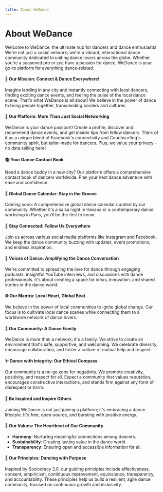 ```yaml
---
title: About WeDance
---
```


# About WeDance

Welcome to WeDance, the ultimate hub for dancers and dance enthusiasts! We're not just a social network; we're a vibrant, international dance community dedicated to uniting dance lovers across the globe. Whether you're a seasoned pro or just have a passion for dance, WeDance is your go-to platform for everything dance-related.

#### 🌟 Our Mission: Connect & Dance Everywhere!

Imagine landing in any city and instantly connecting with local dancers, finding exciting dance events, and feeling the pulse of the local dance scene. That's what WeDance is all about! We believe in the power of dance to bring people together, transcending borders and cultures.

#### 💃 Our Platform: More Than Just Social Networking

WeDance is your dance passport! Create a profile, discover and recommend dance events, and get insider tips from fellow dancers. Think of it as a unique blend of Facebook's connectivity and Couchsurfing's community spirit, but tailor-made for dancers. Plus, we value your privacy - no data selling here!

#### 📚 Your Dance Contact Book

Need a dance buddy in a new city? Our platform offers a comprehensive contact book of dancers worldwide. Plan your next dance adventure with ease and confidence.

#### 🎉 Global Dance Calendar: Stay in the Groove

Coming soon: A comprehensive global dance calendar curated by our community. Whether it's a salsa night in Havana or a contemporary dance workshop in Paris, you'll be the first to know.

#### 📣 Stay Connected: Follow Us Everywhere

Join us across various social media platforms like Instagram and Facebook. We keep the dance community buzzing with updates, event promotions, and endless inspiration.

#### 🎤 Voices of Dance: Amplifying the Dance Conversation

We're committed to spreading the love for dance through engaging podcasts, insightful YouTube interviews, and discussions with dance professionals. It's about creating a space for ideas, innovation, and shared stories in the dance world.

#### 🌐 Our Mantra: Local Heart, Global Beat

We believe in the power of local communities to ignite global change. Our focus is to cultivate local dance scenes while connecting them to a worldwide network of dance lovers.

#### 🤝 Our Community: A Dance Family

WeDance is more than a network; it's a family. We strive to create an environment that's safe, supportive, and welcoming. We celebrate diversity, encourage collaboration, and foster a culture of mutual help and respect.

#### ✨ Dance with Integrity: Our Ethical Compass

Our community is a no-go zone for negativity. We promote creativity, positivity, and respect for all. Expect a community that values reputation, encourages constructive interactions, and stands firm against any form of disrespect or harm.

#### 🌟 Be Inspired and Inspire Others

Joining WeDance is not just joining a platform; it's embracing a dance lifestyle. It's free, open-source, and bursting with positive energy.

#### 🌱 Our Values: The Heartbeat of Our Community

- **Harmony**: Nurturing meaningful connections among dancers.
- **Sustainability**: Creating lasting value in the dance world.
- **Transparency**: Ensuring open and accessible information for all.

#### 🔄 Our Principles: Dancing with Purpose

Inspired by Sociocracy 3.0, our guiding principles include effectiveness, consent, empiricism, continuous improvement, equivalence, transparency, and accountability. These principles help us build a resilient, agile dance community, focused on continuous growth and inclusivity.

<w-teaser
title="Join Our Team"
description="Become part of a community where helping is second nature. At WeDance, you're not just a member; you're a vital part of a worldwide dance family. Ready to make a difference?"
button="Get Involved"
url="/get-involved"></w-teaser>
